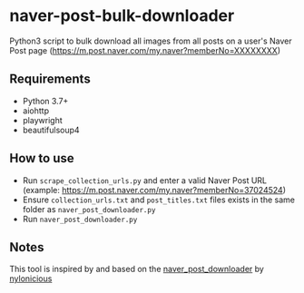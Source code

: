 # naver-post-bulk-downloader
Python3 script to bulk download all images from all posts on a user's Naver Post page (https://m.post.naver.com/my.naver?memberNo=XXXXXXXX)

## Requirements
- Python 3.7+
- aiohttp
- playwright
- beautifulsoup4

## How to use
- Run `scrape_collection_urls.py` and enter a valid Naver Post URL (example: https://m.post.naver.com/my.naver?memberNo=37024524)
- Ensure `collection_urls.txt` and `post_titles.txt` files exists in the same folder as `naver_post_downloader.py`
- Run `naver_post_downloader.py`

## Notes
This tool is inspired by and based on the [naver_post_downloader](https://github.com/nylonicious/naver-post-downloader) by [nylonicious](https://github.com/nylonicious)
